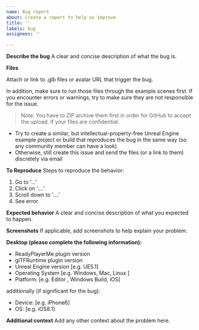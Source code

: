 ```yaml
---
name: Bug report
about: Create a report to help us improve
title: ''
labels: bug
assignees: ''

---
```


**Describe the bug**
A clear and concise description of what the bug is.

**Files**

Attach or link to .glb files or avatar URL that trigger the bug. 

In addition, make sure to run those files through the example scenes first. If you encounter errors or warnings, try to make sure they are not responsible for the issue.

> Note: You have to ZIP archive them first in order for GitHub to accept the upload.
If your files are confidential:

- Try to create a similar, but intellectual-property-free Unreal Engine example project or build that reproduces the bug in the same way (so any community member can have a look)
- Otherwise, still create this issue and send the files (or a link to them) discretely via email

**To Reproduce**
Steps to reproduce the behavior:
1. Go to '...'
2. Click on '....'
3. Scroll down to '....'
4. See error

**Expected behavior**
A clear and concise description of what you expected to happen.

**Screenshots**
If applicable, add screenshots to help explain your problem.

**Desktop (please complete the following information):**
 - ReadyPlayerMe plugin version
 - glTFRuntime plugin version
 - Unreal Engine version [e.g. UE5.1]
 - Operating System [e.g. Windows, Mac, Linux ]
 - Platform: [e.g. Editor , Windows Build, iOS]
 
additionally (if significant for the bug):

 - Device: [e.g. iPhone6]
 - OS: [e.g. iOS8.1]

**Additional context**
Add any other context about the problem here.
